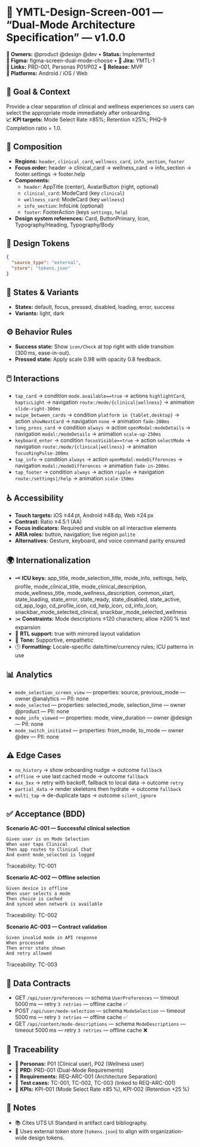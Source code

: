 # 🧭 YMTL-Design-Screen-001 — “Dual-Mode Architecture Specification” — v1.0.0

**👥 Owners:** @product @design @dev • **Status:** Implemented  
**🎨 Figma:** figma-screen-dual-mode-choose • **📌 Jira:** YMTL-1  
**🔗 Links:** PRD-001, Personas P01/P02 • **🚀 Release:** MVP  
**🧩 Platforms:** Android / iOS / Web  

## 🎯 Goal & Context

Provide a clear separation of clinical and wellness experiences so users can select the appropriate mode immediately after onboarding.  
**📈 KPI targets:** Mode Select Rate ≥85%; Retention ≥25%; PHQ-9 Completion ratio = 1.0.

## 🧱 Composition

- **Regions:** `header`, `clinical_card`, `wellness_card`, `info_section`, `footer`
- **Focus order:** header → clinical_card → wellness_card → info_section → footer.settings → footer.help
- **Components:**
  - `header`: AppTitle (center), AvatarButton (right, optional)
  - `clinical_card`: ModeCard (key `clinical`)
  - `wellness_card`: ModeCard (key `wellness`)
  - `info_section`: InfoLink (optional)
  - `footer`: FooterAction (keys `settings`, `help`)
- **Design system references:** Card, ButtonPrimary, Icon, Typography/Heading, Typography/Body

## 🎨 Design Tokens

```json
{
  "source_type": "external",
  "store": "tokens.json"
}
```

## 🔀 States & Variants

- **States:** default, focus, pressed, disabled, loading, error, success
- **Variants:** light, dark

## ⚙️ Behavior Rules

- **Success state:** Show `icon/Check` at top right with slide transition (300 ms, ease-in-out).
- **Pressed state:** Apply scale 0.98 with opacity 0.8 feedback.

## 🖱️ Interactions

- `tap_card` → condition `mode.available==true` → actions `highlightCard`, `hapticLight` → navigation `route:/mode/{clinical|wellness}` → animation `slide-right-300ms`
- `swipe_between_cards` → condition `platform in {tablet,desktop}` → action `showNextCard` → navigation `none` → animation `fade-200ms`
- `long_press_card` → condition `always` → action `openModal:modeDetails` → navigation `modal:/modeDetails` → animation `scale-up-250ms`
- `keyboard_enter` → condition `focusVisible==true` → action `selectMode` → navigation `route:/mode/{clinical|wellness}` → animation `focusRingPulse-200ms`
- `tap_info` → condition `always` → action `openModal:modeDifferences` → navigation `modal:/modeDifferences` → animation `fade-in-200ms`
- `tap_footer` → condition `always` → action `ripple` → navigation `route:/settings|/help` → animation `scale-150ms`

## ♿ Accessibility

- **Touch targets:** iOS ≥44 pt, Android ≥48 dp, Web ≥24 px
- **Contrast:** Ratio ≥4.5:1 (AA)
- **Focus indicators:** Required and visible on all interactive elements
- **ARIA roles:** button, navigation; live region `polite`
- **Alternatives:** Gesture, keyboard, and voice command parity ensured

## 🌍 Internationalization

- 🗝️ **ICU keys:** app_title, mode_selection_title, mode_info, settings, help, profile, mode_clinical_title, mode_clinical_description, mode_wellness_title, mode_wellness_description, common_start, state_loading, state_error, state_ready, state_disabled, state_active, cd_app_logo, cd_profile_icon, cd_help_icon, cd_info_icon, snackbar_mode_selected_clinical, snackbar_mode_selected_wellness
- ✂️ **Constraints:** Mode descriptions ≤120 characters; allow ≥200 % text expansion
- 🔁 **RTL support:** true with mirrored layout validation
- 💬 **Tone:** Supportive, empathetic
- 🕒 **Formatting:** Locale-specific date/time/currency rules; ICU patterns in use

## 📊 Analytics

- `mode_selection_screen_view` — properties: source, previous_mode — owner @analytics — PII: none
- `mode_selected` — properties: selected_mode, selection_time — owner @product — PII: none
- `mode_info_viewed` — properties: mode, view_duration — owner @design — PII: none
- `mode_switch_initiated` — properties: from_mode, to_mode — owner @dev — PII: none

## ⚠️ Edge Cases

- `no_history` → show onboarding nudge → outcome `fallback`
- `offline` → use last cached mode → outcome `fallback`
- `4xx_5xx` → retry with backoff, fallback to local data → outcome `retry`
- `partial_data` → render skeletons then hydrate → outcome `fallback`
- `multi_tap` → de-duplicate taps → outcome `silent_ignore`

## ✅ Acceptance (BDD)

**Scenario AC-001 — Successful clinical selection**

```
Given user is on Mode Selection
When user taps Clinical
Then app routes to Clinical Chat
And event mode_selected is logged
```

Traceability: TC-001

**Scenario AC-002 — Offline selection**

```
Given device is offline
When user selects a mode
Then choice is cached
And synced when network is available
```

Traceability: TC-002

**Scenario AC-003 — Contract validation**

```
Given invalid mode in API response
When processed
Then error state shown
And retry allowed
```

Traceability: TC-003

## 🔌 Data Contracts

- GET `/api/user/preferences` — schema `UserPreferences` — timeout 5000 ms — retry `3 retries` — offline cache ✅
- POST `/api/user/mode-selection` — schema `ModeSelection` — timeout 5000 ms — retry `3 retries` — offline cache ✅
- GET `/api/content/mode-descriptions` — schema `ModeDescriptions` — timeout 5000 ms — retry `3 retries` — offline cache ❌

## 🧭 Traceability

- 👤 **Personas:** P01 (Clinical user), P02 (Wellness user)
- 📄 **PRD:** PRD-001 (Dual-Mode Requirements)
- 📌 **Requirements:** REQ-ARC-001 (Architecture Separation)
- 🧪 **Test cases:** TC-001, TC-002, TC-003 (linked to REQ-ARC-001)
- 🎯 **KPIs:** KPI-001 (Mode Select Rate ≥85 %), KPI-002 (Retention +25 %)

## 📝 Notes

- 📚 Cites UTS UI Standard in artifact card bibliography.
- 🎨 Uses external token store (`tokens.json`) to align with organization-wide design tokens.
